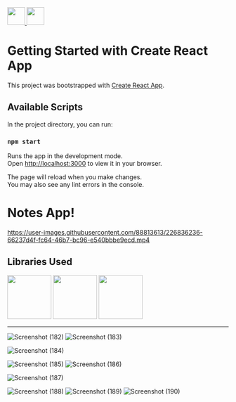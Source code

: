 <a href="https://github.com/vincevise/CropImageTesting2"> 
<img src="https://cdn-icons-png.flaticon.com/512/54/54476.png" width="40"  />  
</a> 
<a href="https://github.com/vincevise/MovieApp"> 
<img src="https://cdn-icons-png.flaticon.com/512/1251/1251009.png" width="40"/> 
</a>

# Getting Started with Create React App

This project was bootstrapped with [Create React App](https://github.com/facebook/create-react-app).

## Available Scripts

In the project directory, you can run:

### `npm start`

Runs the app in the development mode.\
Open [http://localhost:3000](http://localhost:3000) to view it in your browser.

The page will reload when you make changes.\
You may also see any lint errors in the console.

# Notes App! 




https://user-images.githubusercontent.com/88813613/226836236-66237d4f-fc64-46b7-bc96-e540bbbe9ecd.mp4


## Libraries Used
<img src="https://user-images.githubusercontent.com/88813613/208286717-8aeedd4d-e1ea-4043-a3e0-bb1e2cf0d305.png" height="100"> <space>
<img src="https://user-images.githubusercontent.com/88813613/208286883-e81d0ae7-b057-41fc-a7b4-bbf027d437e4.png" height="100"> <space>
<img src="https://user-images.githubusercontent.com/88813613/208286922-41a5a57b-1c1a-43e9-b6c7-86ceeaffae29.png" height="100"> 

----
![Screenshot (182)](https://user-images.githubusercontent.com/88813613/208287068-e632e55b-7b4e-4b08-ad0d-cc435eac63ba.png)
![Screenshot (183)](https://user-images.githubusercontent.com/88813613/208287133-d6fc568e-62cc-436a-b3f8-e5c37397ecff.png)

![Screenshot (184)](https://user-images.githubusercontent.com/88813613/208287158-ce256878-73f8-4b6e-8671-46b1e6f908d3.png)
 
![Screenshot (185)](https://user-images.githubusercontent.com/88813613/208287266-970d4fb8-c535-413c-a38b-86534dd0559d.png)
![Screenshot (186)](https://user-images.githubusercontent.com/88813613/208287285-6a176458-c0ba-4292-8c28-20e1ff9fbb8d.png)


![Screenshot (187)](https://user-images.githubusercontent.com/88813613/208287364-772309d8-edb5-4dbd-a442-76a480d613a6.png)

![Screenshot (188)](https://user-images.githubusercontent.com/88813613/208287411-26d9b66e-0a5a-4bfc-9c4a-3f8159bcd713.png)
![Screenshot (189)](https://user-images.githubusercontent.com/88813613/208287438-f5aba996-ab07-496f-b79c-3f577018e714.png)
![Screenshot (190)](https://user-images.githubusercontent.com/88813613/208287461-ff060f3c-ea8b-4b86-b938-01f0f7e09f98.png)
